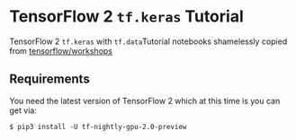 # TensorFlow 2 `tf.keras` Tutorial

TensorFlow 2 `tf.keras` with `tf.data`Tutorial notebooks shamelessly copied from [tensorflow/workshops](https://github.com/tensorflow/workshops)


## Requirements

You need the latest version of TensorFlow 2 which at this time is you can get via:

```
$ pip3 install -U tf-nightly-gpu-2.0-preview
```
